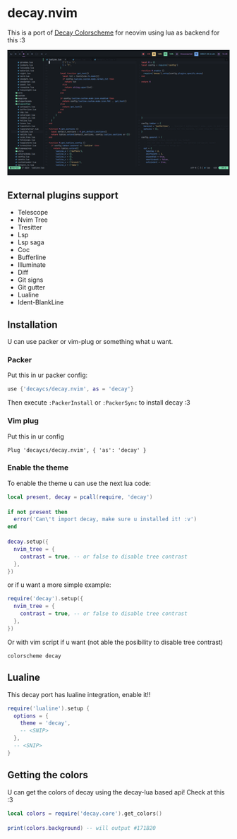 # decay.nvim

This is a port of [Decay Colorscheme](https://github.com/decaycs) for neovim using lua as backend for this :3

![demonstration](./misc/demonstration.png)

## External plugins support

- Telescope
- Nvim Tree
- Tresitter
- Lsp
- Lsp saga
- Coc
- Bufferline
- Illuminate
- Diff
- Git signs
- Git gutter
- Lualine
- Ident-BlankLine

## Installation

U can use packer or vim-plug or something what u want.

### Packer

Put this in ur packer config:

```lua
use {'decaycs/decay.nvim', as = 'decay'}
```

Then execute `:PackerInstall` or `:PackerSync` to install decay :3

### Vim plug

Put this in ur config

```vim
Plug 'decaycs/decay.nvim', { 'as': 'decay' }
```

### Enable the theme

To enable the theme u can use the next lua code:

```lua
local present, decay = pcall(require, 'decay')

if not present then
  error('Can\'t import decay, make sure u installed it! :v')
end

decay.setup({
  nvim_tree = {
    contrast = true, -- or false to disable tree contrast
  },
})
```

or if u want a more simple example:

```lua
require('decay').setup({
  nvim_tree = {
    contrast = true, -- or false to disable tree contrast
  },
})
```

Or with vim script if u want (not able the posibility to disable tree contrast)

```vim
colorscheme decay
```

## Lualine

This decay port has lualine integration, enable it!!

```lua
require('lualine').setup {
  options = {
    theme = 'decay',
    -- <SNIP>
  },
  -- <SNIP>
}
```

## Getting the colors

U can get the colors of decay using the decay-lua based api! Check at this :3

```lua
local colors = require('decay.core').get_colors()

print(colors.background) -- will output #171B20
```
